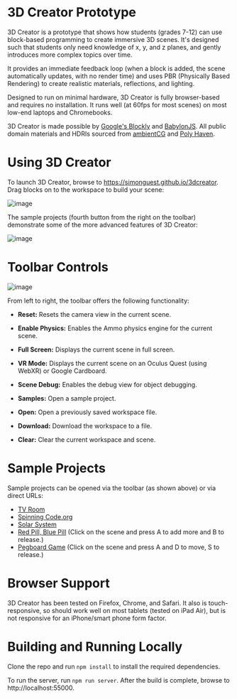 3D Creator Prototype
====================

3D Creator is a prototype that shows how students (grades 7-12) can use block-based programming to create immersive 3D scenes. It's designed such that students only need knowledge of x, y, and z planes, and gently introduces more complex topics over time.

It provides an immediate feedback loop (when a block is added, the scene automatically updates, with no render time) and uses PBR (Physically Based Rendering) to create realistic materials, reflections, and lighting.

Designed to run on minimal hardware, 3D Creator is fully browser-based and requires no installation. It runs well (at 60fps for most scenes) on most low-end laptops and Chromebooks.

3D Creator is made possible by [Google's Blockly](https://github.com/google/blockly) and [BabylonJS](https://github.com/BabylonJS/Babylon.js). All public domain materials and HDRIs sourced from [ambientCG](https://ambientcg.com/) and [Poly Haven](https://polyhaven.com/).

# Using 3D Creator

To launch 3D Creator, browse to https://simonguest.github.io/3dcreator. Drag blocks on to the workspace to build your scene:

![image](https://user-images.githubusercontent.com/769225/212596959-0d439e17-6e8c-4bca-b618-dca98529d1aa.png)

The sample projects (fourth button from the right on the toolbar) demonstrate some of the more advanced features of 3D Creator:

![image](https://user-images.githubusercontent.com/769225/212597590-d016abe5-8880-47d6-b952-6bf68242f6bd.png)

# Toolbar Controls

![image](https://user-images.githubusercontent.com/769225/212596338-cd9e2802-eaf8-4cec-b4e6-9eb734541876.png)

From left to right, the toolbar offers the following functionality:

- **Reset:** Resets the camera view in the current scene.
- **Enable Physics:** Enables the Ammo physics engine for the current scene.
- **Full Screen:** Displays the current scene in full screen.
- **VR Mode:** Displays the current scene on an Oculus Quest (using WebXR) or Google Cardboard.
- **Scene Debug:** Enables the debug view for object debugging.

- **Samples:** Open a sample project.
- **Open:** Open a previously saved workspace file.
- **Download:** Download the workspace to a file.
- **Clear:** Clear the current workspace and scene.

# Sample Projects

Sample projects can be opened via the toolbar (as shown above) or via direct URLs:

- [TV Room](https://simonguest.github.io/3dcreator/?sample=tv-room.json&phys=0)
- [Spinning Code.org](https://simonguest.github.io/3dcreator/?sample=spinning-codeorg.json&phys=0)
- [Solar System](https://simonguest.github.io/3dcreator/?sample=solar-system.json&phys=0)
- [Red Pill, Blue Pill](https://simonguest.github.io/3dcreator/?sample=redpill-bluepill.json&phys=1) (Click on the scene and press A to add more and B to release.)
- [Pegboard Game](https://simonguest.github.io/3dcreator/?sample=pegboard.json&phys=1) (Click on the scene and press A and D to move, S to release.)


# Browser Support

3D Creator has been tested on Firefox, Chrome, and Safari. It also is touch-responsive, so should work well on most tablets (tested on iPad Air), but is not responsive for an iPhone/smart phone form factor.

# Building and Running Locally

Clone the repo and run ```npm install``` to install the required dependencies.

To run the server, run ```npm run server```. After the build is complete, browse to http://localhost:55000.
